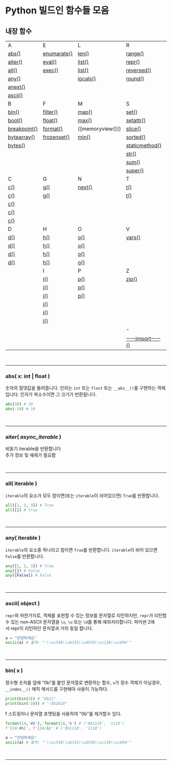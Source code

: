 # Python 빌드인 함수들 모음

## 내장 함수

|                                  |                 |                  |                       |
| :------------------------------- | :-------------- | :--------------- | :-------------------- |
| A                                | E               | L                | R                     |
| [abs()](#abs-x-int--float)       | [enumarate()]() | [len()]()        | [range()]()           |
| [aiter()](#aiter-async_iterable) | [eval()]()      | [list()]()       | [repr()]()            |
| [all()](#all-iterable)           | [exec()]()      | [list()]()       | [reversed()]()        |
| [any()](#any-iterable)           |                 | [locals()]()     | [round()]()           |
| [anext()]()                      |                 |                  |                       |
| [ascii()](#ascii-object)         |                 |                  |                       |
| B                                | F               | M                | S                     |
| [bin()]()                        | [filter()]()    | [map()]()        | [set()]()             |
| [bool()]()                       | [float()]()     | [max()]()        | [setattr()]()         |
| [breakpoint()]()                 | [format()]()    | ([memoryview()]) | [slice()]()           |
| [bytearray()]()                  | [frozenset()]() | [min()]()        | [sorted()]()          |
| [bytes()]()                      |                 |                  | [staticmethod()]()    |
|                                  |                 |                  | [str()]()             |
|                                  |                 |                  | [sum()]()             |
|                                  |                 |                  | [super()]()           |
| C                                | G               | N                | T                     |
| [c()]()                          | [g()]()         | [next()]()       | [t()]()               |
| [c()]()                          | [g()]()         |                  | [t()]()               |
| [c()]()                          |                 |                  |                       |
| [c()]()                          |                 |                  |                       |
| [c()]()                          |                 |                  |                       |
| D                                | H               | O                | V                     |
| [d()]()                          | [h()]()         | [o()]()          | [vars()]()            |
| [d()]()                          | [h()]()         | [o()]()          |                       |
| [d()]()                          | [h()]()         | [o()]()          |                       |
| [d()]()                          | [h()]()         | [o()]()          |                       |
|                                  | I               | P                | Z                     |
|                                  | [i()]()         | [p()]()          | [zip()]()             |
|                                  | [i()]()         | [p()]()          |                       |
|                                  | [i()]()         | [p()]()          |                       |
|                                  | [i()]()         |                  |                       |
|                                  | [i()]()         |                  |                       |
|                                  | [i()]()         |                  |                       |
|                                  |                 |                  | -                     |
|                                  |                 |                  | [ ㅡㅡimportㅡㅡ()]() |

<br>

---

### abs( x: int | float )

숫자의 절댓값을 돌려줍니다. 인자는 `int` 또는 `flost` 또는 `__abs__()`를 구현하는 객체입니다. 인자가 복소수이면 그 크기가 반환됩니다.

```python
abs(10) # 10
abs(-10) # 10
```

<br>

---

### aiter( _async_iterable_ )

비동기 iterable을 반환합니다 <br>
추가 정보 및 예제가 필요함

<br>

---

### all( iterable )

`iterable`의 요소가 모두 참이면(또는 `iterable`이 비어있으면) `True`를 반환합니다.

```python
all([1, 2, 3]) # True
all([]) # True
```

<br>

---

### any( iterable )

`iterable`의 요소중 하나라고 참이면 `True`를 반환합니다. `iterable`이 비어 있으면 `False`를 반환합니다.

```python
any([1, 2, 3]) # True
any([]) # False
any([False]) # False
```

<br>

---

### ascii( object )

`repr`와 마찬가지로, 객체를 표현할 수 있는 정보를 문자열로 리턴하지만, `repr`가 리턴할 수 있는 non-ASCII 문자열을 `\x`, `\u` 또는 `\U`를 통해 예외처리합니다. 파이썬 2에서 repr이 리턴하던 문자열과 거의 동일 합니다.

```python
a = "안녕하세요"
ascii(a) # 출력: "'\\uc548\\ub155\\ud558\\uc138\\uc694'"
```

<br>

---

### bin( x )

정수형 숫자를 앞에 “0b”를 붙인 문자열로 변환하는 함수, `x`가 정수 객체가 아닐경우, `__index__()` 매직 메서드를 구현해야 사용이 가능하다.

```python
print(bin(3)) # "0b11"
print(bin(-10)) # "-0b1010"
```

f 스트링이나 문자열 포맷팅을 사용하여 "0b"를 제거할수 있다.

```python
format(14,'#b'), format(14,'b') # ('0b1110', '1110')
f'{14:#b}', f'{14:b}' # ('0b1110', '1110')
```

```python
a = "안녕하세요"
ascii(a) # 출력: "'\\uc548\\ub155\\ud558\\uc138\\uc694'"
```

<br>

---
